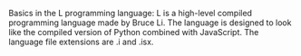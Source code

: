 Basics in the L programming language:
L is a high-level compiled programming language made by Bruce Li. The language is designed to look like the compiled version of Python combined with JavaScript. The language file extensions are .i and .isx.
